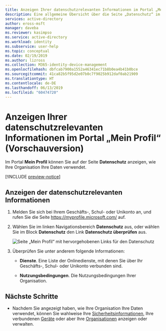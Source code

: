 ```yaml
---
title: Anzeigen Ihrer datenschutzrelevanten Informationen im Portal „Mein Profil“ (Vorschauversion) – Azure Active Directory | Microsoft-Dokumentation
description: Eine allgemeine Übersicht über die Seite „Datenschutz“ im Portal „Mein Profil“.
services: active-directory
author: eross-msft
manager: daveba
ms.reviewer: kasimpso
ms.service: active-directory
ms.workload: identity
ms.subservice: user-help
ms.topic: conceptual
ms.date: 02/19/2019
ms.author: lizross
ms.collection: M365-identity-device-management
ms.openlocfilehash: dbfcab7900a1552a46341ec71b8b0ea4b41b0bce
ms.sourcegitcommit: 41ca82b5f95d2e07b0c7f9025b912daf0ab21909
ms.translationtype: HT
ms.contentlocale: de-DE
ms.lasthandoff: 06/13/2019
ms.locfileid: "60474720"
---
```

# <a name="view-your-privacy-related-info-from-the-my-profile-preview-portal"></a>Anzeigen Ihrer datenschutzrelevanten Informationen im Portal „Mein Profil“ (Vorschauversion)
Im Portal **Mein Profil** können Sie auf der Seite **Datenschutz** anzeigen, wie Ihre Organisation Ihre Daten verwendet.

[!INCLUDE [preview-notice](../../../includes/active-directory-end-user-preview-notice-myprofile.md)]

## <a name="view-your-privacy-related-info"></a>Anzeigen der datenschutzrelevanten Informationen
1. Melden Sie sich bei Ihrem Geschäfts-, Schul- oder Unikonto an, und rufen Sie die Seite https://myprofile.microsoft.com/ auf.

2. Wählen Sie im linken Navigationsbereich **Datenschutz** aus, oder wählen Sie im Block **Datenschutz** den Link **Datenschutz überprüfen** aus.

    ![Seite „Mein Profil“ mit hervorgehobenen Links für den Datenschutz](media/myprofile-portal/myprofile-portal-privacy.png)

3. Überprüfen Sie unter anderem folgende Informationen:

    - **Dienste**. Eine Liste der Onlinedienste, mit denen Sie über Ihr Geschäfts-, Schul- oder Unikonto verbunden sind.

    - **Nutzungsbedingungen**. Die Nutzungsbedingungen Ihrer Organisation.

## <a name="next-steps"></a>Nächste Schritte

- Nachdem Sie angezeigt haben, wie Ihre Organisation Ihre Daten verwendet, können Sie wahlweise Ihre [Sicherheitsinformationen](user-help-security-info-overview.md), Ihre verbundenen [Geräte](myprofile-portal-devices-page.md) oder aber Ihre [Organisationen](myprofile-portal-organizations-page.md) anzeigen oder verwalten.